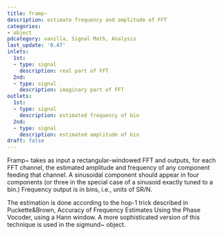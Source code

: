 ```yaml
---
title: framp~
description: estimate frequency and amplitude of FFT
categories:
- object
pdcategory: vanilla, Signal Math, Analysis
last_update: '0.47'
inlets:
  1st:
  - type: signal
    description: real part of FFT
  2nd:
  - type: signal
    description: imaginary part of FFT
outlets:
  1st:
  - type: signal
    description: estimated frequency of bin
  2nd:
  - type: signal
    description: estimated amplitude of bin
draft: false
---
```

Framp~ takes as input a rectangular-windowed FFT and outputs, for each FFT channel, the estimated amplitude and frequency of any component feeding that channel. A sinusoidal component should appear in four components (or three in the special case of a sinusoid exactly tuned to a bin.) Frequency output is in bins, i.e., units of SR/N.

The estimation is done according to the hop-1 trick described in Puckette&Brown, Accuracy of Frequency Estimates Using the Phase Vocoder, using a Hann window. A more sophisticated version of this technique is used in the sigmund~ object.

